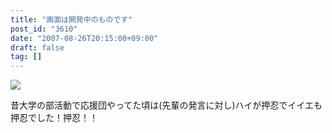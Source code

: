 ```yaml
---
title: "画面は開発中のものです"
post_id: "3610"
date: "2007-08-26T20:15:00+09:00"
draft: false
tag: []
---
```



![](https://danmaq.com/image/mixi/2007/542131374_52_s.png)

昔大学の部活動で応援団やってた頃は(先輩の発言に対し)ハイが押忍でイイエも押忍でした！押忍！！
